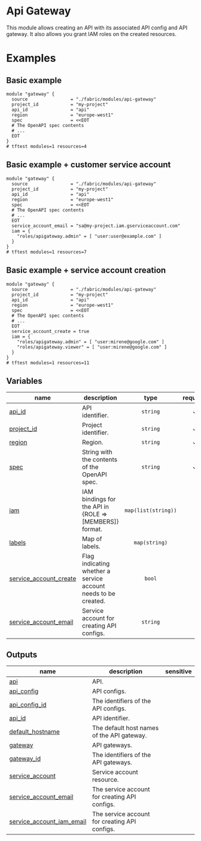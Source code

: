 # Api Gateway
This module allows creating an API with its associated API config and API gateway. It also allows you grant IAM roles on the created resources.

# Examples

## Basic example
```hcl
module "gateway" {
  source                = "./fabric/modules/api-gateway"
  project_id            = "my-project"
  api_id                = "api"
  region                = "europe-west1"
  spec                  = <<EOT
  # The OpenAPI spec contents
  # ...
  EOT
}
# tftest modules=1 resources=4
```

## Basic example + customer service account
```hcl
module "gateway" {
  source                = "./fabric/modules/api-gateway"
  project_id            = "my-project"
  api_id                = "api"
  region                = "europe-west1"
  spec                  = <<EOT
  # The OpenAPI spec contents
  # ...
  EOT
  service_account_email = "sa@my-project.iam.gserviceaccount.com"
  iam = {
    "roles/apigateway.admin" = [ "user:user@example.com" ]
  }
}
# tftest modules=1 resources=7
```

## Basic example + service account creation
```hcl
module "gateway" {
  source                = "./fabric/modules/api-gateway"
  project_id            = "my-project"
  api_id                = "api"
  region                = "europe-west1"
  spec                  = <<EOT
  # The OpenAPI spec contents
  # ...
  EOT
  service_account_create = true
  iam = {
    "roles/apigateway.admin" = [ "user:mirene@google.com" ]
    "roles/apigateway.viewer" = [ "user:mirene@google.com" ]
  }
}
# tftest modules=1 resources=11
```
<!-- BEGIN TFDOC -->

## Variables

| name | description | type | required | default |
|---|---|:---:|:---:|:---:|
| [api_id](variables.tf#L17) | API identifier. | <code>string</code> | ✓ |  |
| [project_id](variables.tf#L34) | Project identifier. | <code>string</code> | ✓ |  |
| [region](variables.tf#L39) | Region. | <code>string</code> | ✓ |  |
| [spec](variables.tf#L56) | String with the contents of the OpenAPI spec. | <code>string</code> | ✓ |  |
| [iam](variables.tf#L22) | IAM bindings for the API in {ROLE => [MEMBERS]} format. | <code>map&#40;list&#40;string&#41;&#41;</code> |  | <code>null</code> |
| [labels](variables.tf#L28) | Map of labels. | <code>map&#40;string&#41;</code> |  | <code>null</code> |
| [service_account_create](variables.tf#L44) | Flag indicating whether a service account needs to be created. | <code>bool</code> |  | <code>false</code> |
| [service_account_email](variables.tf#L50) | Service account for creating API configs. | <code>string</code> |  | <code>null</code> |

## Outputs

| name | description | sensitive |
|---|---|:---:|
| [api](outputs.tf#L17) | API. |  |
| [api_config](outputs.tf#L28) | API configs. |  |
| [api_config_id](outputs.tf#L39) | The identifiers of the API configs. |  |
| [api_id](outputs.tf#L50) | API identifier. |  |
| [default_hostname](outputs.tf#L61) | The default host names of the API gateway. |  |
| [gateway](outputs.tf#L72) | API gateways. |  |
| [gateway_id](outputs.tf#L83) | The identifiers of the API gateways. |  |
| [service_account](outputs.tf#L94) | Service account resource. |  |
| [service_account_email](outputs.tf#L99) | The service account for creating API configs. |  |
| [service_account_iam_email](outputs.tf#L104) | The service account for creating API configs. |  |

<!-- END TFDOC -->

